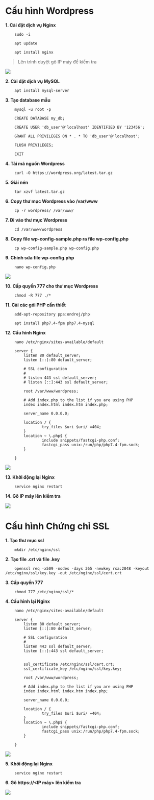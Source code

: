 # Cấu hình Wordpress
**1. Cài đặt dịch vụ Nginx**

        sudo -i

        apt update

        apt install nginx

> Lên trình duyệt gõ IP máy để kiểm tra

![](https://i.imgur.com/e0iSXbw.png)

**2.  Cài đặt dịch vụ MySQL**

        apt install mysql-server


**3. Tạo database mẫu**

        mysql -u root -p

        CREATE DATABASE my_db;
        
        CREATE USER 'db_user'@'localhost' IDENTIFIED BY '123456';

        GRANT ALL PRIVILEGES ON * . * TO 'db_user'@'localhost';

        FLUSH PRIVILEGES;

        EXIT

**4. Tải mã nguồn Wordpress**

        curl -O https://wordpress.org/latest.tar.gz

**5. Giải nén**

        tar xzvf latest.tar.gz

**6. Copy thư mục Wordpress vào /var/www**

        cp -r wordpress/ /var/www/

**7. Đi vào thư mục Wordpress**

        cd /var/www/wordpress

**8. Copy file wp-config-sample.php ra file wp-config.php**

        cp wp-config-sample.php wp-config.php

**9. Chỉnh sửa file wp-config.php**

        nano wp-config.php

![](https://i.imgur.com/bdRnGnE.png)

**10. Cấp quyền 777 cho thư mục Wordpress**

        chmod -R 777 ./*

**11. Cài các gói PHP cần thiết**

        add-apt-repository ppa:ondrej/php

        apt install php7.4-fpm php7.4-mysql

**12. Cấu hình Nginx**

        nano /etc/nginx/sites-available/default

> 

        server {
            listen 80 default_server;
            listen [::]:80 default_server;

            # SSL configuration
            #
            # listen 443 ssl default_server;
            # listen [::]:443 ssl default_server;

            root /var/www/wordpress;

            # Add index.php to the list if you are using PHP
            index index.html index.htm index.php;

            server_name 0.0.0.0;

            location / {
                    try_files $uri $uri/ =404;
            }
            location ~ \.php$ {
                    include snippets/fastcgi-php.conf;
                    fastcgi_pass unix:/run/php/php7.4-fpm.sock;
            }

        }

![](https://i.imgur.com/3u4fyVU.png)

**13. Khởi động lại Nginx**

        service nginx restart

**14. Gõ IP máy lên kiểm tra**

![](https://i.imgur.com/WRddb6I.png)

# Cấu hình Chứng chỉ SSL

**1. Tạo thư mục ssl**

        mkdir /etc/nginx/ssl

**2. Tạo file .crt và file .key**

        openssl req -x509 -nodes -days 365 -newkey rsa:2048 -keyout /etc/nginx/ssl/key.key -out /etc/nginx/ssl/cert.crt

**3. Cấp quyền 777**

        chmod 777 /etc/nginx/ssl/*

**4. Cấu hình lại Nginx**

        nano /etc/nginx/sites-available/default

> 

        server {
            listen 80 default_server;
            listen [::]:80 default_server;

            # SSL configuration
            #
            listen 443 ssl default_server;
            listen [::]:443 ssl default_server;


            ssl_certificate /etc/nginx/ssl/cert.crt;
            ssl_certificate_key /etc/nginx/ssl/key.key;

            root /var/www/wordpress;

            # Add index.php to the list if you are using PHP
            index index.html index.htm index.php;

            server_name 0.0.0.0;

            location / {
                    try_files $uri $uri/ =404;
            }
            location ~ \.php$ {
                    include snippets/fastcgi-php.conf;
                    fastcgi_pass unix:/run/php/php7.4-fpm.sock;
            }

        }



![](https://i.imgur.com/9YKGaCQ.png)


**5. Khởi động lại Nginx**

        service nginx restart

**6. Gõ https://<IP máy> lên kiểm tra**

![](https://i.imgur.com/AxdBFFh.png)


